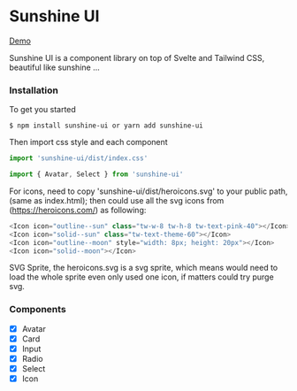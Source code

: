 # Sunshine UI

[Demo](https://sunshine-ui.vercel.app/)

Sunshine UI is a component library on top of Svelte and Tailwind CSS, beautiful like sunshine ...

### Installation

To get you started 

```
$ npm install sunshine-ui or yarn add sunshine-ui
```

Then import css style and each component

```js
import 'sunshine-ui/dist/index.css'

import { Avatar, Select } from 'sunshine-ui'
```

For icons, need to copy 'sunshine-ui/dist/heroicons.svg' to your public path, (same as index.html); then could use all the svg icons from (https://heroicons.com/) as following:
```js
<Icon icon="outline--sun" class="tw-w-8 tw-h-8 tw-text-pink-40"></Icon>
<Icon icon="solid--sun" class="tw-text-theme-60"></Icon>
<Icon icon="outline--moon" style="width: 8px; height: 20px"></Icon>
<Icon icon="solid--moon"></Icon>
```
SVG Sprite, the heroicons.svg is a svg sprite, which means would need to load the whole sprite even only used one icon, if matters could try purge svg. 


### Components

- [x] Avatar
- [x] Card
- [x] Input
- [x] Radio
- [x] Select
- [x] Icon